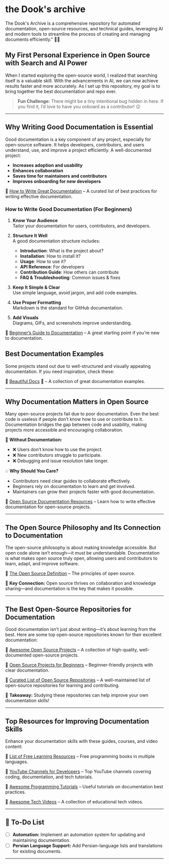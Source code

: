 # the Dook's archive
The Dook's Archive is a comprehensive repository for automated documentation, open-source resources, and technical guides, leveraging AI and modern tools to streamline the process of creating and managing documents efficiently." 🚀📜
## My First Personal Experience in Open Source with Search and AI Power

When I started exploring the open-source world, I realized that searching itself is a valuable skill. With the advancements in AI, we can now achieve results faster and more accurately. As I set up this repository, my goal is to bring together the best documentation and repo ever.

> **Fun Challenge:** There might be a tiny intentional bug hidden in here. If you find it, I’d love to have you onboard as a contributor! 😉

---

## Why Writing Good Documentation is Essential

Good documentation is a key component of any project, especially for open-source software. It helps developers, contributors, and users understand, use, and improve a project efficiently. A well-documented project:

- **Increases adoption and usability**
- **Enhances collaboration**
- **Saves time for maintainers and contributors**
- **Improves onboarding for new developers**

🔗 [How to Write Great Documentation](https://github.com/pengqun/awesome-documentation) – A curated list of best practices for writing effective documentation.

### How to Write Good Documentation (For Beginners)

1. **Know Your Audience**  
   Tailor your documentation for users, contributors, and developers.

2. **Structure It Well**  
   A good documentation structure includes:
   - **Introduction**: What is the project about?
   - **Installation**: How to install it?
   - **Usage**: How to use it?
   - **API Reference**: For developers
   - **Contribution Guide**: How others can contribute
   - **FAQ & Troubleshooting**: Common issues & fixes

3. **Keep It Simple & Clear**  
   Use simple language, avoid jargon, and add code examples.

4. **Use Proper Formatting**  
   Markdown is the standard for GitHub documentation.

5. **Add Visuals**  
   Diagrams, GIFs, and screenshots improve understanding.

🔗 [Beginner’s Guide to Documentation](https://github.com/matiassingers/awesome-readme) – A great starting point if you're new to documentation.

## Best Documentation Examples

Some projects stand out due to well-structured and visually appealing documentation. If you need inspiration, check these:

🔗 [Beautiful Docs](https://github.com/PharkMillups/beautiful-docs) 🌟 – A collection of great documentation examples.

---

## Why Documentation Matters in Open Source

Many open-source projects fail due to poor documentation. Even the best code is useless if people don’t know how to use or contribute to it. Documentation bridges the gap between code and usability, making projects more accessible and encouraging collaboration.

📌 **Without Documentation:**
- ❌ Users don’t know how to use the project.
- ❌ New contributors struggle to participate.
- ❌ Debugging and issue resolution take longer.

💡 **Why Should You Care?**
- Contributors need clear guides to collaborate effectively.
- Beginners rely on documentation to learn and get involved.
- Maintainers can grow their projects faster with good documentation.

🔗 [Open Source Documentation Resources](https://github.com/resources/articles/software-development/what-is-open-source-software) – Learn how to write effective documentation for open-source projects.

---

## The Open Source Philosophy and Its Connection to Documentation

The open-source philosophy is about making knowledge accessible. But open code alone isn’t enough—it must be understandable. Documentation is what makes open source truly open, allowing users and contributors to learn, adapt, and improve software.

🔗 [The Open Source Definition](https://opensource.org/osd) – The principles of open source.

📌 **Key Connection:** Open source thrives on collaboration and knowledge sharing—and documentation is the key that makes it possible.

---

## The Best Open-Source Repositories for Documentation

Good documentation isn’t just about writing—it’s about learning from the best. Here are some top open-source repositories known for their excellent documentation:

🔗 [Awesome Open Source Projects](https://github.com/cornelius/awesome-open-source) – A collection of high-quality, well-documented open-source projects.

🔗 [Open Source Projects for Beginners](https://github.com/MunGell/awesome-for-beginners) – Beginner-friendly projects with clear documentation.

🔗 [Curated List of Open Source Repositories](https://github.com/exajobs/opensource-collection) – A well-maintained list of open-source repositories for learning and contributing.

📌 **Takeaway:** Studying these repositories can help improve your own documentation skills!

---

## Top Resources for Improving Documentation Skills

Enhance your documentation skills with these guides, courses, and video content:

🔗 [List of Free Learning Resources](https://github.com/EbookFoundation/free-programming-books) – Free programming books in multiple languages.

🔗 [YouTube Channels for Developers](https://github.com/ErikCH/DevYouTubeList) – Top YouTube channels covering coding, documentation, and tech tutorials.

🔗 [Awesome Programming Tutorials](https://github.com/TranBaVinhSon/awesome-programming-tutorials) – Useful tutorials on documentation best practices.

🔗 [Awesome Tech Videos](https://github.com/lucasviola/awesome-tech-videos) – A collection of educational tech videos.

---

## 📌 To-Do List

- [ ] **Automation:** Implement an automation system for updating and maintaining documentation.
- [ ] **Persian Language Support:** Add Persian-language lists and translations for existing documents.

---
